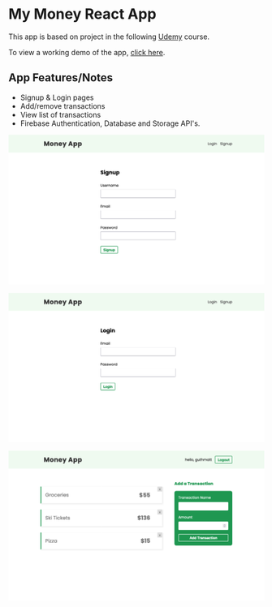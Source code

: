 # My Money React App

This app is based on project in the following [Udemy](https://www.udemy.com/course/build-web-apps-with-react-firebase/) course.

To view a working demo of the app, [click here](https://money-app-udemy.firebaseapp.com/).

## App Features/Notes

- Signup & Login pages
- Add/remove transactions
- View list of transactions
- Firebase Authentication, Database and Storage API's.

![Signup](/src/assets/signup.png)

![Login](/src/assets/signin.png)

![Transactions](/src/assets/transactions.png)
